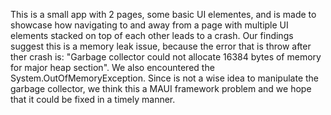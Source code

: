 This is a small app with 2 pages, some basic UI elementes,  and is made to showcase how navigating to and away from a page with multiple UI elements stacked on top of each other leads to a crash. 
Our findings suggest this is a memory leak issue, because the error that is throw after ther crash is: "Garbage collector could not allocate 16384 bytes of memory for major heap section". 
We also encountered the System.OutOfMemoryException. Since is not a wise idea to manipulate the garbage collector, we think this a MAUI framework problem and we hope that it could be fixed in a timely manner.
